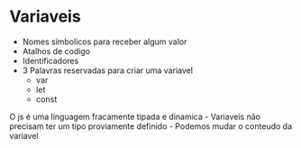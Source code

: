 # Variaveis

* Nomes simbolicos para receber algum valor
* Atalhos de codigo
* Identificadores
* 3 Palavras reservadas para criar uma variavel
    * var 
    * let
    * const
    
O js é uma linguagem fracamente tipada e dinamica
    - Variaveis não precisam ter um tipo proviamente definido
    - Podemos mudar o conteudo da variavel